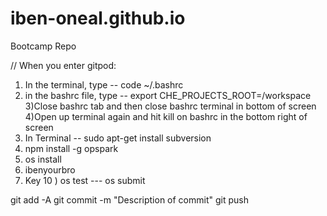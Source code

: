 # iben-oneal.github.io
Bootcamp  Repo

// When you enter gitpod:
1) In the terminal, type -- code ~/.bashrc
2) in the bashrc file, type -- export CHE_PROJECTS_ROOT=/workspace
3)Close bashrc tab and then close bashrc terminal in bottom of screen
4)Open up terminal again and hit kill on bashrc in the bottom right of screen
5) In Terminal -- sudo apt-get install subversion
6) npm install -g opspark
7) os install
8) ibenyourbro
9) Key
10 ) os test --- os submit


git add -A
git commit -m "Description of commit"
git push

